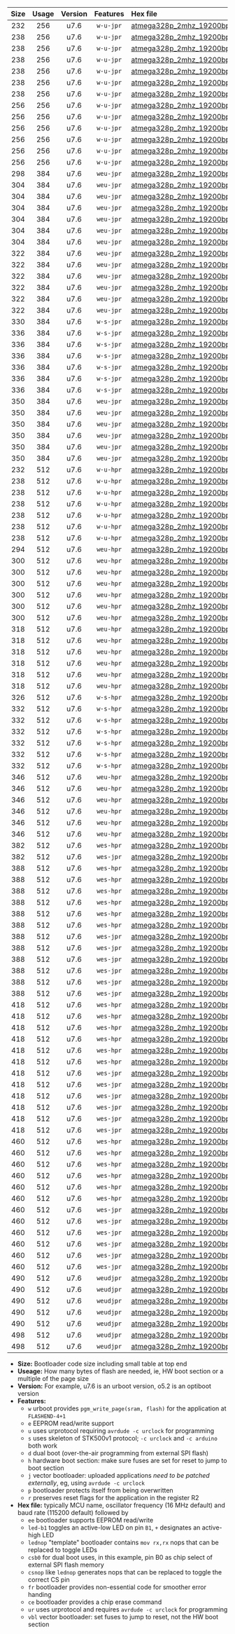 |Size|Usage|Version|Features|Hex file|
|:-:|:-:|:-:|:-:|:--|
|232|256|u7.6|`w-u-jpr`|[atmega328p_2mhz_19200bps_ur_vbl.hex](https://raw.githubusercontent.com/stefanrueger/urboot/main/bootloaders/atmega328p/fcpu_2mhz/19200_bps/atmega328p_2mhz_19200bps_ur_vbl.hex)|
|238|256|u7.6|`w-u-jpr`|[atmega328p_2mhz_19200bps_led+b1_ur_vbl.hex](https://raw.githubusercontent.com/stefanrueger/urboot/main/bootloaders/atmega328p/fcpu_2mhz/19200_bps/atmega328p_2mhz_19200bps_led+b1_ur_vbl.hex)|
|238|256|u7.6|`w-u-jpr`|[atmega328p_2mhz_19200bps_led+b5_ur_vbl.hex](https://raw.githubusercontent.com/stefanrueger/urboot/main/bootloaders/atmega328p/fcpu_2mhz/19200_bps/atmega328p_2mhz_19200bps_led+b5_ur_vbl.hex)|
|238|256|u7.6|`w-u-jpr`|[atmega328p_2mhz_19200bps_led+d5_ur_vbl.hex](https://raw.githubusercontent.com/stefanrueger/urboot/main/bootloaders/atmega328p/fcpu_2mhz/19200_bps/atmega328p_2mhz_19200bps_led+d5_ur_vbl.hex)|
|238|256|u7.6|`w-u-jpr`|[atmega328p_2mhz_19200bps_led-b1_ur_vbl.hex](https://raw.githubusercontent.com/stefanrueger/urboot/main/bootloaders/atmega328p/fcpu_2mhz/19200_bps/atmega328p_2mhz_19200bps_led-b1_ur_vbl.hex)|
|238|256|u7.6|`w-u-jpr`|[atmega328p_2mhz_19200bps_led-d5_ur_vbl.hex](https://raw.githubusercontent.com/stefanrueger/urboot/main/bootloaders/atmega328p/fcpu_2mhz/19200_bps/atmega328p_2mhz_19200bps_led-d5_ur_vbl.hex)|
|238|256|u7.6|`w-u-jpr`|[atmega328p_2mhz_19200bps_lednop_ur_vbl.hex](https://raw.githubusercontent.com/stefanrueger/urboot/main/bootloaders/atmega328p/fcpu_2mhz/19200_bps/atmega328p_2mhz_19200bps_lednop_ur_vbl.hex)|
|256|256|u7.6|`w-u-jpr`|[atmega328p_2mhz_19200bps_led+b1_fr_ur_vbl.hex](https://raw.githubusercontent.com/stefanrueger/urboot/main/bootloaders/atmega328p/fcpu_2mhz/19200_bps/atmega328p_2mhz_19200bps_led+b1_fr_ur_vbl.hex)|
|256|256|u7.6|`w-u-jpr`|[atmega328p_2mhz_19200bps_led+b5_fr_ur_vbl.hex](https://raw.githubusercontent.com/stefanrueger/urboot/main/bootloaders/atmega328p/fcpu_2mhz/19200_bps/atmega328p_2mhz_19200bps_led+b5_fr_ur_vbl.hex)|
|256|256|u7.6|`w-u-jpr`|[atmega328p_2mhz_19200bps_led+d5_fr_ur_vbl.hex](https://raw.githubusercontent.com/stefanrueger/urboot/main/bootloaders/atmega328p/fcpu_2mhz/19200_bps/atmega328p_2mhz_19200bps_led+d5_fr_ur_vbl.hex)|
|256|256|u7.6|`w-u-jpr`|[atmega328p_2mhz_19200bps_led-b1_fr_ur_vbl.hex](https://raw.githubusercontent.com/stefanrueger/urboot/main/bootloaders/atmega328p/fcpu_2mhz/19200_bps/atmega328p_2mhz_19200bps_led-b1_fr_ur_vbl.hex)|
|256|256|u7.6|`w-u-jpr`|[atmega328p_2mhz_19200bps_led-d5_fr_ur_vbl.hex](https://raw.githubusercontent.com/stefanrueger/urboot/main/bootloaders/atmega328p/fcpu_2mhz/19200_bps/atmega328p_2mhz_19200bps_led-d5_fr_ur_vbl.hex)|
|256|256|u7.6|`w-u-jpr`|[atmega328p_2mhz_19200bps_lednop_fr_ur_vbl.hex](https://raw.githubusercontent.com/stefanrueger/urboot/main/bootloaders/atmega328p/fcpu_2mhz/19200_bps/atmega328p_2mhz_19200bps_lednop_fr_ur_vbl.hex)|
|298|384|u7.6|`weu-jpr`|[atmega328p_2mhz_19200bps_ee_ur_vbl.hex](https://raw.githubusercontent.com/stefanrueger/urboot/main/bootloaders/atmega328p/fcpu_2mhz/19200_bps/atmega328p_2mhz_19200bps_ee_ur_vbl.hex)|
|304|384|u7.6|`weu-jpr`|[atmega328p_2mhz_19200bps_ee_led+b1_ur_vbl.hex](https://raw.githubusercontent.com/stefanrueger/urboot/main/bootloaders/atmega328p/fcpu_2mhz/19200_bps/atmega328p_2mhz_19200bps_ee_led+b1_ur_vbl.hex)|
|304|384|u7.6|`weu-jpr`|[atmega328p_2mhz_19200bps_ee_led+b5_ur_vbl.hex](https://raw.githubusercontent.com/stefanrueger/urboot/main/bootloaders/atmega328p/fcpu_2mhz/19200_bps/atmega328p_2mhz_19200bps_ee_led+b5_ur_vbl.hex)|
|304|384|u7.6|`weu-jpr`|[atmega328p_2mhz_19200bps_ee_led+d5_ur_vbl.hex](https://raw.githubusercontent.com/stefanrueger/urboot/main/bootloaders/atmega328p/fcpu_2mhz/19200_bps/atmega328p_2mhz_19200bps_ee_led+d5_ur_vbl.hex)|
|304|384|u7.6|`weu-jpr`|[atmega328p_2mhz_19200bps_ee_led-b1_ur_vbl.hex](https://raw.githubusercontent.com/stefanrueger/urboot/main/bootloaders/atmega328p/fcpu_2mhz/19200_bps/atmega328p_2mhz_19200bps_ee_led-b1_ur_vbl.hex)|
|304|384|u7.6|`weu-jpr`|[atmega328p_2mhz_19200bps_ee_led-d5_ur_vbl.hex](https://raw.githubusercontent.com/stefanrueger/urboot/main/bootloaders/atmega328p/fcpu_2mhz/19200_bps/atmega328p_2mhz_19200bps_ee_led-d5_ur_vbl.hex)|
|304|384|u7.6|`weu-jpr`|[atmega328p_2mhz_19200bps_ee_lednop_ur_vbl.hex](https://raw.githubusercontent.com/stefanrueger/urboot/main/bootloaders/atmega328p/fcpu_2mhz/19200_bps/atmega328p_2mhz_19200bps_ee_lednop_ur_vbl.hex)|
|322|384|u7.6|`weu-jpr`|[atmega328p_2mhz_19200bps_ee_led+b1_fr_ur_vbl.hex](https://raw.githubusercontent.com/stefanrueger/urboot/main/bootloaders/atmega328p/fcpu_2mhz/19200_bps/atmega328p_2mhz_19200bps_ee_led+b1_fr_ur_vbl.hex)|
|322|384|u7.6|`weu-jpr`|[atmega328p_2mhz_19200bps_ee_led+b5_fr_ur_vbl.hex](https://raw.githubusercontent.com/stefanrueger/urboot/main/bootloaders/atmega328p/fcpu_2mhz/19200_bps/atmega328p_2mhz_19200bps_ee_led+b5_fr_ur_vbl.hex)|
|322|384|u7.6|`weu-jpr`|[atmega328p_2mhz_19200bps_ee_led+d5_fr_ur_vbl.hex](https://raw.githubusercontent.com/stefanrueger/urboot/main/bootloaders/atmega328p/fcpu_2mhz/19200_bps/atmega328p_2mhz_19200bps_ee_led+d5_fr_ur_vbl.hex)|
|322|384|u7.6|`weu-jpr`|[atmega328p_2mhz_19200bps_ee_led-b1_fr_ur_vbl.hex](https://raw.githubusercontent.com/stefanrueger/urboot/main/bootloaders/atmega328p/fcpu_2mhz/19200_bps/atmega328p_2mhz_19200bps_ee_led-b1_fr_ur_vbl.hex)|
|322|384|u7.6|`weu-jpr`|[atmega328p_2mhz_19200bps_ee_led-d5_fr_ur_vbl.hex](https://raw.githubusercontent.com/stefanrueger/urboot/main/bootloaders/atmega328p/fcpu_2mhz/19200_bps/atmega328p_2mhz_19200bps_ee_led-d5_fr_ur_vbl.hex)|
|322|384|u7.6|`weu-jpr`|[atmega328p_2mhz_19200bps_ee_lednop_fr_ur_vbl.hex](https://raw.githubusercontent.com/stefanrueger/urboot/main/bootloaders/atmega328p/fcpu_2mhz/19200_bps/atmega328p_2mhz_19200bps_ee_lednop_fr_ur_vbl.hex)|
|330|384|u7.6|`w-s-jpr`|[atmega328p_2mhz_19200bps_vbl.hex](https://raw.githubusercontent.com/stefanrueger/urboot/main/bootloaders/atmega328p/fcpu_2mhz/19200_bps/atmega328p_2mhz_19200bps_vbl.hex)|
|336|384|u7.6|`w-s-jpr`|[atmega328p_2mhz_19200bps_led+b1_vbl.hex](https://raw.githubusercontent.com/stefanrueger/urboot/main/bootloaders/atmega328p/fcpu_2mhz/19200_bps/atmega328p_2mhz_19200bps_led+b1_vbl.hex)|
|336|384|u7.6|`w-s-jpr`|[atmega328p_2mhz_19200bps_led+b5_vbl.hex](https://raw.githubusercontent.com/stefanrueger/urboot/main/bootloaders/atmega328p/fcpu_2mhz/19200_bps/atmega328p_2mhz_19200bps_led+b5_vbl.hex)|
|336|384|u7.6|`w-s-jpr`|[atmega328p_2mhz_19200bps_led+d5_vbl.hex](https://raw.githubusercontent.com/stefanrueger/urboot/main/bootloaders/atmega328p/fcpu_2mhz/19200_bps/atmega328p_2mhz_19200bps_led+d5_vbl.hex)|
|336|384|u7.6|`w-s-jpr`|[atmega328p_2mhz_19200bps_led-b1_vbl.hex](https://raw.githubusercontent.com/stefanrueger/urboot/main/bootloaders/atmega328p/fcpu_2mhz/19200_bps/atmega328p_2mhz_19200bps_led-b1_vbl.hex)|
|336|384|u7.6|`w-s-jpr`|[atmega328p_2mhz_19200bps_led-d5_vbl.hex](https://raw.githubusercontent.com/stefanrueger/urboot/main/bootloaders/atmega328p/fcpu_2mhz/19200_bps/atmega328p_2mhz_19200bps_led-d5_vbl.hex)|
|336|384|u7.6|`w-s-jpr`|[atmega328p_2mhz_19200bps_lednop_vbl.hex](https://raw.githubusercontent.com/stefanrueger/urboot/main/bootloaders/atmega328p/fcpu_2mhz/19200_bps/atmega328p_2mhz_19200bps_lednop_vbl.hex)|
|350|384|u7.6|`weu-jpr`|[atmega328p_2mhz_19200bps_ee_led+b1_fr_ce_ur_vbl.hex](https://raw.githubusercontent.com/stefanrueger/urboot/main/bootloaders/atmega328p/fcpu_2mhz/19200_bps/atmega328p_2mhz_19200bps_ee_led+b1_fr_ce_ur_vbl.hex)|
|350|384|u7.6|`weu-jpr`|[atmega328p_2mhz_19200bps_ee_led+b5_fr_ce_ur_vbl.hex](https://raw.githubusercontent.com/stefanrueger/urboot/main/bootloaders/atmega328p/fcpu_2mhz/19200_bps/atmega328p_2mhz_19200bps_ee_led+b5_fr_ce_ur_vbl.hex)|
|350|384|u7.6|`weu-jpr`|[atmega328p_2mhz_19200bps_ee_led+d5_fr_ce_ur_vbl.hex](https://raw.githubusercontent.com/stefanrueger/urboot/main/bootloaders/atmega328p/fcpu_2mhz/19200_bps/atmega328p_2mhz_19200bps_ee_led+d5_fr_ce_ur_vbl.hex)|
|350|384|u7.6|`weu-jpr`|[atmega328p_2mhz_19200bps_ee_led-b1_fr_ce_ur_vbl.hex](https://raw.githubusercontent.com/stefanrueger/urboot/main/bootloaders/atmega328p/fcpu_2mhz/19200_bps/atmega328p_2mhz_19200bps_ee_led-b1_fr_ce_ur_vbl.hex)|
|350|384|u7.6|`weu-jpr`|[atmega328p_2mhz_19200bps_ee_led-d5_fr_ce_ur_vbl.hex](https://raw.githubusercontent.com/stefanrueger/urboot/main/bootloaders/atmega328p/fcpu_2mhz/19200_bps/atmega328p_2mhz_19200bps_ee_led-d5_fr_ce_ur_vbl.hex)|
|350|384|u7.6|`weu-jpr`|[atmega328p_2mhz_19200bps_ee_lednop_fr_ce_ur_vbl.hex](https://raw.githubusercontent.com/stefanrueger/urboot/main/bootloaders/atmega328p/fcpu_2mhz/19200_bps/atmega328p_2mhz_19200bps_ee_lednop_fr_ce_ur_vbl.hex)|
|232|512|u7.6|`w-u-hpr`|[atmega328p_2mhz_19200bps_ur.hex](https://raw.githubusercontent.com/stefanrueger/urboot/main/bootloaders/atmega328p/fcpu_2mhz/19200_bps/atmega328p_2mhz_19200bps_ur.hex)|
|238|512|u7.6|`w-u-hpr`|[atmega328p_2mhz_19200bps_led+b1_ur.hex](https://raw.githubusercontent.com/stefanrueger/urboot/main/bootloaders/atmega328p/fcpu_2mhz/19200_bps/atmega328p_2mhz_19200bps_led+b1_ur.hex)|
|238|512|u7.6|`w-u-hpr`|[atmega328p_2mhz_19200bps_led+b5_ur.hex](https://raw.githubusercontent.com/stefanrueger/urboot/main/bootloaders/atmega328p/fcpu_2mhz/19200_bps/atmega328p_2mhz_19200bps_led+b5_ur.hex)|
|238|512|u7.6|`w-u-hpr`|[atmega328p_2mhz_19200bps_led+d5_ur.hex](https://raw.githubusercontent.com/stefanrueger/urboot/main/bootloaders/atmega328p/fcpu_2mhz/19200_bps/atmega328p_2mhz_19200bps_led+d5_ur.hex)|
|238|512|u7.6|`w-u-hpr`|[atmega328p_2mhz_19200bps_led-b1_ur.hex](https://raw.githubusercontent.com/stefanrueger/urboot/main/bootloaders/atmega328p/fcpu_2mhz/19200_bps/atmega328p_2mhz_19200bps_led-b1_ur.hex)|
|238|512|u7.6|`w-u-hpr`|[atmega328p_2mhz_19200bps_led-d5_ur.hex](https://raw.githubusercontent.com/stefanrueger/urboot/main/bootloaders/atmega328p/fcpu_2mhz/19200_bps/atmega328p_2mhz_19200bps_led-d5_ur.hex)|
|238|512|u7.6|`w-u-hpr`|[atmega328p_2mhz_19200bps_lednop_ur.hex](https://raw.githubusercontent.com/stefanrueger/urboot/main/bootloaders/atmega328p/fcpu_2mhz/19200_bps/atmega328p_2mhz_19200bps_lednop_ur.hex)|
|294|512|u7.6|`weu-hpr`|[atmega328p_2mhz_19200bps_ee_ur.hex](https://raw.githubusercontent.com/stefanrueger/urboot/main/bootloaders/atmega328p/fcpu_2mhz/19200_bps/atmega328p_2mhz_19200bps_ee_ur.hex)|
|300|512|u7.6|`weu-hpr`|[atmega328p_2mhz_19200bps_ee_led+b1_ur.hex](https://raw.githubusercontent.com/stefanrueger/urboot/main/bootloaders/atmega328p/fcpu_2mhz/19200_bps/atmega328p_2mhz_19200bps_ee_led+b1_ur.hex)|
|300|512|u7.6|`weu-hpr`|[atmega328p_2mhz_19200bps_ee_led+b5_ur.hex](https://raw.githubusercontent.com/stefanrueger/urboot/main/bootloaders/atmega328p/fcpu_2mhz/19200_bps/atmega328p_2mhz_19200bps_ee_led+b5_ur.hex)|
|300|512|u7.6|`weu-hpr`|[atmega328p_2mhz_19200bps_ee_led+d5_ur.hex](https://raw.githubusercontent.com/stefanrueger/urboot/main/bootloaders/atmega328p/fcpu_2mhz/19200_bps/atmega328p_2mhz_19200bps_ee_led+d5_ur.hex)|
|300|512|u7.6|`weu-hpr`|[atmega328p_2mhz_19200bps_ee_led-b1_ur.hex](https://raw.githubusercontent.com/stefanrueger/urboot/main/bootloaders/atmega328p/fcpu_2mhz/19200_bps/atmega328p_2mhz_19200bps_ee_led-b1_ur.hex)|
|300|512|u7.6|`weu-hpr`|[atmega328p_2mhz_19200bps_ee_led-d5_ur.hex](https://raw.githubusercontent.com/stefanrueger/urboot/main/bootloaders/atmega328p/fcpu_2mhz/19200_bps/atmega328p_2mhz_19200bps_ee_led-d5_ur.hex)|
|300|512|u7.6|`weu-hpr`|[atmega328p_2mhz_19200bps_ee_lednop_ur.hex](https://raw.githubusercontent.com/stefanrueger/urboot/main/bootloaders/atmega328p/fcpu_2mhz/19200_bps/atmega328p_2mhz_19200bps_ee_lednop_ur.hex)|
|318|512|u7.6|`weu-hpr`|[atmega328p_2mhz_19200bps_ee_led+b1_fr_ur.hex](https://raw.githubusercontent.com/stefanrueger/urboot/main/bootloaders/atmega328p/fcpu_2mhz/19200_bps/atmega328p_2mhz_19200bps_ee_led+b1_fr_ur.hex)|
|318|512|u7.6|`weu-hpr`|[atmega328p_2mhz_19200bps_ee_led+b5_fr_ur.hex](https://raw.githubusercontent.com/stefanrueger/urboot/main/bootloaders/atmega328p/fcpu_2mhz/19200_bps/atmega328p_2mhz_19200bps_ee_led+b5_fr_ur.hex)|
|318|512|u7.6|`weu-hpr`|[atmega328p_2mhz_19200bps_ee_led+d5_fr_ur.hex](https://raw.githubusercontent.com/stefanrueger/urboot/main/bootloaders/atmega328p/fcpu_2mhz/19200_bps/atmega328p_2mhz_19200bps_ee_led+d5_fr_ur.hex)|
|318|512|u7.6|`weu-hpr`|[atmega328p_2mhz_19200bps_ee_led-b1_fr_ur.hex](https://raw.githubusercontent.com/stefanrueger/urboot/main/bootloaders/atmega328p/fcpu_2mhz/19200_bps/atmega328p_2mhz_19200bps_ee_led-b1_fr_ur.hex)|
|318|512|u7.6|`weu-hpr`|[atmega328p_2mhz_19200bps_ee_led-d5_fr_ur.hex](https://raw.githubusercontent.com/stefanrueger/urboot/main/bootloaders/atmega328p/fcpu_2mhz/19200_bps/atmega328p_2mhz_19200bps_ee_led-d5_fr_ur.hex)|
|318|512|u7.6|`weu-hpr`|[atmega328p_2mhz_19200bps_ee_lednop_fr_ur.hex](https://raw.githubusercontent.com/stefanrueger/urboot/main/bootloaders/atmega328p/fcpu_2mhz/19200_bps/atmega328p_2mhz_19200bps_ee_lednop_fr_ur.hex)|
|326|512|u7.6|`w-s-hpr`|[atmega328p_2mhz_19200bps.hex](https://raw.githubusercontent.com/stefanrueger/urboot/main/bootloaders/atmega328p/fcpu_2mhz/19200_bps/atmega328p_2mhz_19200bps.hex)|
|332|512|u7.6|`w-s-hpr`|[atmega328p_2mhz_19200bps_led+b1.hex](https://raw.githubusercontent.com/stefanrueger/urboot/main/bootloaders/atmega328p/fcpu_2mhz/19200_bps/atmega328p_2mhz_19200bps_led+b1.hex)|
|332|512|u7.6|`w-s-hpr`|[atmega328p_2mhz_19200bps_led+b5.hex](https://raw.githubusercontent.com/stefanrueger/urboot/main/bootloaders/atmega328p/fcpu_2mhz/19200_bps/atmega328p_2mhz_19200bps_led+b5.hex)|
|332|512|u7.6|`w-s-hpr`|[atmega328p_2mhz_19200bps_led+d5.hex](https://raw.githubusercontent.com/stefanrueger/urboot/main/bootloaders/atmega328p/fcpu_2mhz/19200_bps/atmega328p_2mhz_19200bps_led+d5.hex)|
|332|512|u7.6|`w-s-hpr`|[atmega328p_2mhz_19200bps_led-b1.hex](https://raw.githubusercontent.com/stefanrueger/urboot/main/bootloaders/atmega328p/fcpu_2mhz/19200_bps/atmega328p_2mhz_19200bps_led-b1.hex)|
|332|512|u7.6|`w-s-hpr`|[atmega328p_2mhz_19200bps_led-d5.hex](https://raw.githubusercontent.com/stefanrueger/urboot/main/bootloaders/atmega328p/fcpu_2mhz/19200_bps/atmega328p_2mhz_19200bps_led-d5.hex)|
|332|512|u7.6|`w-s-hpr`|[atmega328p_2mhz_19200bps_lednop.hex](https://raw.githubusercontent.com/stefanrueger/urboot/main/bootloaders/atmega328p/fcpu_2mhz/19200_bps/atmega328p_2mhz_19200bps_lednop.hex)|
|346|512|u7.6|`weu-hpr`|[atmega328p_2mhz_19200bps_ee_led+b1_fr_ce_ur.hex](https://raw.githubusercontent.com/stefanrueger/urboot/main/bootloaders/atmega328p/fcpu_2mhz/19200_bps/atmega328p_2mhz_19200bps_ee_led+b1_fr_ce_ur.hex)|
|346|512|u7.6|`weu-hpr`|[atmega328p_2mhz_19200bps_ee_led+b5_fr_ce_ur.hex](https://raw.githubusercontent.com/stefanrueger/urboot/main/bootloaders/atmega328p/fcpu_2mhz/19200_bps/atmega328p_2mhz_19200bps_ee_led+b5_fr_ce_ur.hex)|
|346|512|u7.6|`weu-hpr`|[atmega328p_2mhz_19200bps_ee_led+d5_fr_ce_ur.hex](https://raw.githubusercontent.com/stefanrueger/urboot/main/bootloaders/atmega328p/fcpu_2mhz/19200_bps/atmega328p_2mhz_19200bps_ee_led+d5_fr_ce_ur.hex)|
|346|512|u7.6|`weu-hpr`|[atmega328p_2mhz_19200bps_ee_led-b1_fr_ce_ur.hex](https://raw.githubusercontent.com/stefanrueger/urboot/main/bootloaders/atmega328p/fcpu_2mhz/19200_bps/atmega328p_2mhz_19200bps_ee_led-b1_fr_ce_ur.hex)|
|346|512|u7.6|`weu-hpr`|[atmega328p_2mhz_19200bps_ee_led-d5_fr_ce_ur.hex](https://raw.githubusercontent.com/stefanrueger/urboot/main/bootloaders/atmega328p/fcpu_2mhz/19200_bps/atmega328p_2mhz_19200bps_ee_led-d5_fr_ce_ur.hex)|
|346|512|u7.6|`weu-hpr`|[atmega328p_2mhz_19200bps_ee_lednop_fr_ce_ur.hex](https://raw.githubusercontent.com/stefanrueger/urboot/main/bootloaders/atmega328p/fcpu_2mhz/19200_bps/atmega328p_2mhz_19200bps_ee_lednop_fr_ce_ur.hex)|
|382|512|u7.6|`wes-hpr`|[atmega328p_2mhz_19200bps_ee.hex](https://raw.githubusercontent.com/stefanrueger/urboot/main/bootloaders/atmega328p/fcpu_2mhz/19200_bps/atmega328p_2mhz_19200bps_ee.hex)|
|382|512|u7.6|`wes-jpr`|[atmega328p_2mhz_19200bps_ee_vbl.hex](https://raw.githubusercontent.com/stefanrueger/urboot/main/bootloaders/atmega328p/fcpu_2mhz/19200_bps/atmega328p_2mhz_19200bps_ee_vbl.hex)|
|388|512|u7.6|`wes-hpr`|[atmega328p_2mhz_19200bps_ee_led+b1.hex](https://raw.githubusercontent.com/stefanrueger/urboot/main/bootloaders/atmega328p/fcpu_2mhz/19200_bps/atmega328p_2mhz_19200bps_ee_led+b1.hex)|
|388|512|u7.6|`wes-hpr`|[atmega328p_2mhz_19200bps_ee_led+b5.hex](https://raw.githubusercontent.com/stefanrueger/urboot/main/bootloaders/atmega328p/fcpu_2mhz/19200_bps/atmega328p_2mhz_19200bps_ee_led+b5.hex)|
|388|512|u7.6|`wes-hpr`|[atmega328p_2mhz_19200bps_ee_led+d5.hex](https://raw.githubusercontent.com/stefanrueger/urboot/main/bootloaders/atmega328p/fcpu_2mhz/19200_bps/atmega328p_2mhz_19200bps_ee_led+d5.hex)|
|388|512|u7.6|`wes-hpr`|[atmega328p_2mhz_19200bps_ee_led-b1.hex](https://raw.githubusercontent.com/stefanrueger/urboot/main/bootloaders/atmega328p/fcpu_2mhz/19200_bps/atmega328p_2mhz_19200bps_ee_led-b1.hex)|
|388|512|u7.6|`wes-hpr`|[atmega328p_2mhz_19200bps_ee_led-d5.hex](https://raw.githubusercontent.com/stefanrueger/urboot/main/bootloaders/atmega328p/fcpu_2mhz/19200_bps/atmega328p_2mhz_19200bps_ee_led-d5.hex)|
|388|512|u7.6|`wes-hpr`|[atmega328p_2mhz_19200bps_ee_lednop.hex](https://raw.githubusercontent.com/stefanrueger/urboot/main/bootloaders/atmega328p/fcpu_2mhz/19200_bps/atmega328p_2mhz_19200bps_ee_lednop.hex)|
|388|512|u7.6|`wes-jpr`|[atmega328p_2mhz_19200bps_ee_led+b1_vbl.hex](https://raw.githubusercontent.com/stefanrueger/urboot/main/bootloaders/atmega328p/fcpu_2mhz/19200_bps/atmega328p_2mhz_19200bps_ee_led+b1_vbl.hex)|
|388|512|u7.6|`wes-jpr`|[atmega328p_2mhz_19200bps_ee_led+b5_vbl.hex](https://raw.githubusercontent.com/stefanrueger/urboot/main/bootloaders/atmega328p/fcpu_2mhz/19200_bps/atmega328p_2mhz_19200bps_ee_led+b5_vbl.hex)|
|388|512|u7.6|`wes-jpr`|[atmega328p_2mhz_19200bps_ee_led+d5_vbl.hex](https://raw.githubusercontent.com/stefanrueger/urboot/main/bootloaders/atmega328p/fcpu_2mhz/19200_bps/atmega328p_2mhz_19200bps_ee_led+d5_vbl.hex)|
|388|512|u7.6|`wes-jpr`|[atmega328p_2mhz_19200bps_ee_led-b1_vbl.hex](https://raw.githubusercontent.com/stefanrueger/urboot/main/bootloaders/atmega328p/fcpu_2mhz/19200_bps/atmega328p_2mhz_19200bps_ee_led-b1_vbl.hex)|
|388|512|u7.6|`wes-jpr`|[atmega328p_2mhz_19200bps_ee_led-d5_vbl.hex](https://raw.githubusercontent.com/stefanrueger/urboot/main/bootloaders/atmega328p/fcpu_2mhz/19200_bps/atmega328p_2mhz_19200bps_ee_led-d5_vbl.hex)|
|388|512|u7.6|`wes-jpr`|[atmega328p_2mhz_19200bps_ee_lednop_vbl.hex](https://raw.githubusercontent.com/stefanrueger/urboot/main/bootloaders/atmega328p/fcpu_2mhz/19200_bps/atmega328p_2mhz_19200bps_ee_lednop_vbl.hex)|
|418|512|u7.6|`wes-hpr`|[atmega328p_2mhz_19200bps_ee_led+b1_fr.hex](https://raw.githubusercontent.com/stefanrueger/urboot/main/bootloaders/atmega328p/fcpu_2mhz/19200_bps/atmega328p_2mhz_19200bps_ee_led+b1_fr.hex)|
|418|512|u7.6|`wes-hpr`|[atmega328p_2mhz_19200bps_ee_led+b5_fr.hex](https://raw.githubusercontent.com/stefanrueger/urboot/main/bootloaders/atmega328p/fcpu_2mhz/19200_bps/atmega328p_2mhz_19200bps_ee_led+b5_fr.hex)|
|418|512|u7.6|`wes-hpr`|[atmega328p_2mhz_19200bps_ee_led+d5_fr.hex](https://raw.githubusercontent.com/stefanrueger/urboot/main/bootloaders/atmega328p/fcpu_2mhz/19200_bps/atmega328p_2mhz_19200bps_ee_led+d5_fr.hex)|
|418|512|u7.6|`wes-hpr`|[atmega328p_2mhz_19200bps_ee_led-b1_fr.hex](https://raw.githubusercontent.com/stefanrueger/urboot/main/bootloaders/atmega328p/fcpu_2mhz/19200_bps/atmega328p_2mhz_19200bps_ee_led-b1_fr.hex)|
|418|512|u7.6|`wes-hpr`|[atmega328p_2mhz_19200bps_ee_led-d5_fr.hex](https://raw.githubusercontent.com/stefanrueger/urboot/main/bootloaders/atmega328p/fcpu_2mhz/19200_bps/atmega328p_2mhz_19200bps_ee_led-d5_fr.hex)|
|418|512|u7.6|`wes-hpr`|[atmega328p_2mhz_19200bps_ee_lednop_fr.hex](https://raw.githubusercontent.com/stefanrueger/urboot/main/bootloaders/atmega328p/fcpu_2mhz/19200_bps/atmega328p_2mhz_19200bps_ee_lednop_fr.hex)|
|418|512|u7.6|`wes-jpr`|[atmega328p_2mhz_19200bps_ee_led+b1_fr_vbl.hex](https://raw.githubusercontent.com/stefanrueger/urboot/main/bootloaders/atmega328p/fcpu_2mhz/19200_bps/atmega328p_2mhz_19200bps_ee_led+b1_fr_vbl.hex)|
|418|512|u7.6|`wes-jpr`|[atmega328p_2mhz_19200bps_ee_led+b5_fr_vbl.hex](https://raw.githubusercontent.com/stefanrueger/urboot/main/bootloaders/atmega328p/fcpu_2mhz/19200_bps/atmega328p_2mhz_19200bps_ee_led+b5_fr_vbl.hex)|
|418|512|u7.6|`wes-jpr`|[atmega328p_2mhz_19200bps_ee_led+d5_fr_vbl.hex](https://raw.githubusercontent.com/stefanrueger/urboot/main/bootloaders/atmega328p/fcpu_2mhz/19200_bps/atmega328p_2mhz_19200bps_ee_led+d5_fr_vbl.hex)|
|418|512|u7.6|`wes-jpr`|[atmega328p_2mhz_19200bps_ee_led-b1_fr_vbl.hex](https://raw.githubusercontent.com/stefanrueger/urboot/main/bootloaders/atmega328p/fcpu_2mhz/19200_bps/atmega328p_2mhz_19200bps_ee_led-b1_fr_vbl.hex)|
|418|512|u7.6|`wes-jpr`|[atmega328p_2mhz_19200bps_ee_led-d5_fr_vbl.hex](https://raw.githubusercontent.com/stefanrueger/urboot/main/bootloaders/atmega328p/fcpu_2mhz/19200_bps/atmega328p_2mhz_19200bps_ee_led-d5_fr_vbl.hex)|
|418|512|u7.6|`wes-jpr`|[atmega328p_2mhz_19200bps_ee_lednop_fr_vbl.hex](https://raw.githubusercontent.com/stefanrueger/urboot/main/bootloaders/atmega328p/fcpu_2mhz/19200_bps/atmega328p_2mhz_19200bps_ee_lednop_fr_vbl.hex)|
|460|512|u7.6|`wes-hpr`|[atmega328p_2mhz_19200bps_ee_led+b1_fr_ce.hex](https://raw.githubusercontent.com/stefanrueger/urboot/main/bootloaders/atmega328p/fcpu_2mhz/19200_bps/atmega328p_2mhz_19200bps_ee_led+b1_fr_ce.hex)|
|460|512|u7.6|`wes-hpr`|[atmega328p_2mhz_19200bps_ee_led+b5_fr_ce.hex](https://raw.githubusercontent.com/stefanrueger/urboot/main/bootloaders/atmega328p/fcpu_2mhz/19200_bps/atmega328p_2mhz_19200bps_ee_led+b5_fr_ce.hex)|
|460|512|u7.6|`wes-hpr`|[atmega328p_2mhz_19200bps_ee_led+d5_fr_ce.hex](https://raw.githubusercontent.com/stefanrueger/urboot/main/bootloaders/atmega328p/fcpu_2mhz/19200_bps/atmega328p_2mhz_19200bps_ee_led+d5_fr_ce.hex)|
|460|512|u7.6|`wes-hpr`|[atmega328p_2mhz_19200bps_ee_led-b1_fr_ce.hex](https://raw.githubusercontent.com/stefanrueger/urboot/main/bootloaders/atmega328p/fcpu_2mhz/19200_bps/atmega328p_2mhz_19200bps_ee_led-b1_fr_ce.hex)|
|460|512|u7.6|`wes-hpr`|[atmega328p_2mhz_19200bps_ee_led-d5_fr_ce.hex](https://raw.githubusercontent.com/stefanrueger/urboot/main/bootloaders/atmega328p/fcpu_2mhz/19200_bps/atmega328p_2mhz_19200bps_ee_led-d5_fr_ce.hex)|
|460|512|u7.6|`wes-hpr`|[atmega328p_2mhz_19200bps_ee_lednop_fr_ce.hex](https://raw.githubusercontent.com/stefanrueger/urboot/main/bootloaders/atmega328p/fcpu_2mhz/19200_bps/atmega328p_2mhz_19200bps_ee_lednop_fr_ce.hex)|
|460|512|u7.6|`wes-jpr`|[atmega328p_2mhz_19200bps_ee_led+b1_fr_ce_vbl.hex](https://raw.githubusercontent.com/stefanrueger/urboot/main/bootloaders/atmega328p/fcpu_2mhz/19200_bps/atmega328p_2mhz_19200bps_ee_led+b1_fr_ce_vbl.hex)|
|460|512|u7.6|`wes-jpr`|[atmega328p_2mhz_19200bps_ee_led+b5_fr_ce_vbl.hex](https://raw.githubusercontent.com/stefanrueger/urboot/main/bootloaders/atmega328p/fcpu_2mhz/19200_bps/atmega328p_2mhz_19200bps_ee_led+b5_fr_ce_vbl.hex)|
|460|512|u7.6|`wes-jpr`|[atmega328p_2mhz_19200bps_ee_led+d5_fr_ce_vbl.hex](https://raw.githubusercontent.com/stefanrueger/urboot/main/bootloaders/atmega328p/fcpu_2mhz/19200_bps/atmega328p_2mhz_19200bps_ee_led+d5_fr_ce_vbl.hex)|
|460|512|u7.6|`wes-jpr`|[atmega328p_2mhz_19200bps_ee_led-b1_fr_ce_vbl.hex](https://raw.githubusercontent.com/stefanrueger/urboot/main/bootloaders/atmega328p/fcpu_2mhz/19200_bps/atmega328p_2mhz_19200bps_ee_led-b1_fr_ce_vbl.hex)|
|460|512|u7.6|`wes-jpr`|[atmega328p_2mhz_19200bps_ee_led-d5_fr_ce_vbl.hex](https://raw.githubusercontent.com/stefanrueger/urboot/main/bootloaders/atmega328p/fcpu_2mhz/19200_bps/atmega328p_2mhz_19200bps_ee_led-d5_fr_ce_vbl.hex)|
|460|512|u7.6|`wes-jpr`|[atmega328p_2mhz_19200bps_ee_lednop_fr_ce_vbl.hex](https://raw.githubusercontent.com/stefanrueger/urboot/main/bootloaders/atmega328p/fcpu_2mhz/19200_bps/atmega328p_2mhz_19200bps_ee_lednop_fr_ce_vbl.hex)|
|490|512|u7.6|`weudjpr`|[atmega328p_2mhz_19200bps_ee_led+b1_csb0_fr_ce_ur_vbl.hex](https://raw.githubusercontent.com/stefanrueger/urboot/main/bootloaders/atmega328p/fcpu_2mhz/19200_bps/atmega328p_2mhz_19200bps_ee_led+b1_csb0_fr_ce_ur_vbl.hex)|
|490|512|u7.6|`weudjpr`|[atmega328p_2mhz_19200bps_ee_led+b5_csb0_fr_ce_ur_vbl.hex](https://raw.githubusercontent.com/stefanrueger/urboot/main/bootloaders/atmega328p/fcpu_2mhz/19200_bps/atmega328p_2mhz_19200bps_ee_led+b5_csb0_fr_ce_ur_vbl.hex)|
|490|512|u7.6|`weudjpr`|[atmega328p_2mhz_19200bps_ee_led+d5_csb0_fr_ce_ur_vbl.hex](https://raw.githubusercontent.com/stefanrueger/urboot/main/bootloaders/atmega328p/fcpu_2mhz/19200_bps/atmega328p_2mhz_19200bps_ee_led+d5_csb0_fr_ce_ur_vbl.hex)|
|490|512|u7.6|`weudjpr`|[atmega328p_2mhz_19200bps_ee_led-b1_csb0_fr_ce_ur_vbl.hex](https://raw.githubusercontent.com/stefanrueger/urboot/main/bootloaders/atmega328p/fcpu_2mhz/19200_bps/atmega328p_2mhz_19200bps_ee_led-b1_csb0_fr_ce_ur_vbl.hex)|
|490|512|u7.6|`weudjpr`|[atmega328p_2mhz_19200bps_ee_led-d5_csb0_fr_ce_ur_vbl.hex](https://raw.githubusercontent.com/stefanrueger/urboot/main/bootloaders/atmega328p/fcpu_2mhz/19200_bps/atmega328p_2mhz_19200bps_ee_led-d5_csb0_fr_ce_ur_vbl.hex)|
|498|512|u7.6|`weudjpr`|[atmega328p_2mhz_19200bps_ee_led+b1_csd5_fr_ce_ur_vbl.hex](https://raw.githubusercontent.com/stefanrueger/urboot/main/bootloaders/atmega328p/fcpu_2mhz/19200_bps/atmega328p_2mhz_19200bps_ee_led+b1_csd5_fr_ce_ur_vbl.hex)|
|498|512|u7.6|`weudjpr`|[atmega328p_2mhz_19200bps_ee_lednop_csnop_fr_ce_ur_vbl.hex](https://raw.githubusercontent.com/stefanrueger/urboot/main/bootloaders/atmega328p/fcpu_2mhz/19200_bps/atmega328p_2mhz_19200bps_ee_lednop_csnop_fr_ce_ur_vbl.hex)|

- **Size:** Bootloader code size including small table at top end
- **Useage:** How many bytes of flash are needed, ie, HW boot section or a multiple of the page size
- **Version:** For example, u7.6 is an urboot version, o5.2 is an optiboot version
- **Features:**
  + `w` urboot provides `pgm_write_page(sram, flash)` for the application at `FLASHEND-4+1`
  + `e` EEPROM read/write support
  + `u` uses urprotocol requiring `avrdude -c urclock` for programming
  + `s` uses skeleton of STK500v1 protocol; `-c urclock` and `-c arduino` both work
  + `d` dual boot (over-the-air programming from external SPI flash)
  + `h` hardware boot section: make sure fuses are set for reset to jump to boot section
  + `j` vector bootloader: uploaded applications *need to be patched externally*, eg, using `avrdude -c urclock`
  + `p` bootloader protects itself from being overwritten
  + `r` preserves reset flags for the application in the register R2
- **Hex file:** typically MCU name, oscillator frequency (16 MHz default) and baud rate (115200 default) followed by
  + `ee` bootloader supports EEPROM read/write
  + `led-b1` toggles an active-low LED on pin `B1`, `+` designates an active-high LED
  + `lednop` "template" bootloader contains `mov rx,rx` nops that can be replaced to toggle LEDs
  + `csb0` for dual boot uses, in this example, pin B0 as chip select of external SPI flash memory
  + `csnop` like `lednop` generates nops that can be replaced to toggle the correct CS pin
  + `fr` bootloader provides non-essential code for smoother error handing
  + `ce` bootloader provides a chip erase command
  + `ur` uses urprotocol and requires `avrdude -c urclock` for programming
  + `vbl` vector bootloader: set fuses to jump to reset, not the HW boot section
